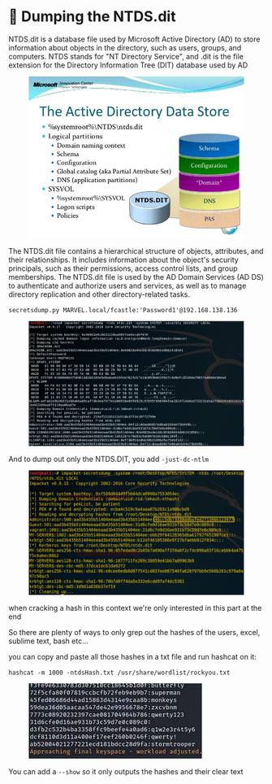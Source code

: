 # 🥟 Dumping the NTDS.dit

NTDS.dit is a database file used by Microsoft Active Directory (AD) to store information about objects in the directory, such as users, groups, and computers. NTDS stands for "NT Directory Service", and .dit is the file extension for the Directory Information Tree (DIT) database used by AD

<figure><img src="../../../.gitbook/assets/image (17) (1) (1) (1) (1) (1) (1).png" alt=""><figcaption></figcaption></figure>

The NTDS.dit file contains a hierarchical structure of objects, attributes, and their relationships. It includes information about the object's security principals, such as their permissions, access control lists, and group memberships. The NTDS.dit file is used by the AD Domain Services (AD DS) to authenticate and authorize users and services, as well as to manage directory replication and other directory-related tasks.

```
secretsdump.py MARVEL.local/fcastle:'Password1'@192.168.138.136
```

<figure><img src="../../../.gitbook/assets/image (18) (1) (1) (1) (1) (1).png" alt=""><figcaption></figcaption></figure>

And to dump out only the NTDS.DIT, you add  `-just-dc-ntlm`

<figure><img src="../../../.gitbook/assets/image (19) (1) (1) (1) (1).png" alt=""><figcaption></figcaption></figure>

when cracking a hash in this context we're only interested in this part at the end

So there are plenty of ways to only grep out the hashes of the users, excel, sublime text, bash etc...

you can copy and paste all those hashes in a txt file and run hashcat on it:

```
hashcat -m 1000 -ntdsHash.txt /usr/share/wordlist/rockyou.txt
```

<figure><img src="../../../.gitbook/assets/image (20) (1) (1) (1) (1).png" alt=""><figcaption></figcaption></figure>

You can add a `--show` so it only outputs the hashes and their clear text

